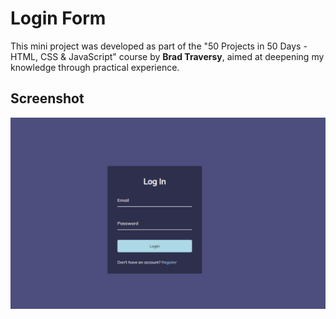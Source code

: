 # Login Form

This mini project was developed as part of the "50 Projects in 50 Days - HTML, CSS & JavaScript" course by **Brad Traversy**, aimed at deepening my knowledge through practical experience.

## Screenshot

![Login Form](img/login.png)
